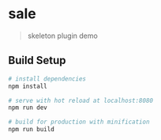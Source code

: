 # sale

> skeleton plugin demo

## Build Setup

``` bash
# install dependencies
npm install

# serve with hot reload at localhost:8080
npm run dev

# build for production with minification
npm run build
```
